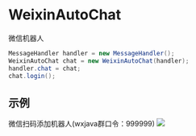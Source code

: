 # WeixinAutoChat
微信机器人

```java
MessageHandler handler = new MessageHandler();
WeixinAutoChat chat = new WeixinAutoChat(handler);
handler.chat = chat;
chat.login();
```

## 示例
微信扫码添加机器人(wxjava群口令：999999)
![](https://github.com/icecooly/WeixinAutoChat/blob/master/qrcode.jpg)
